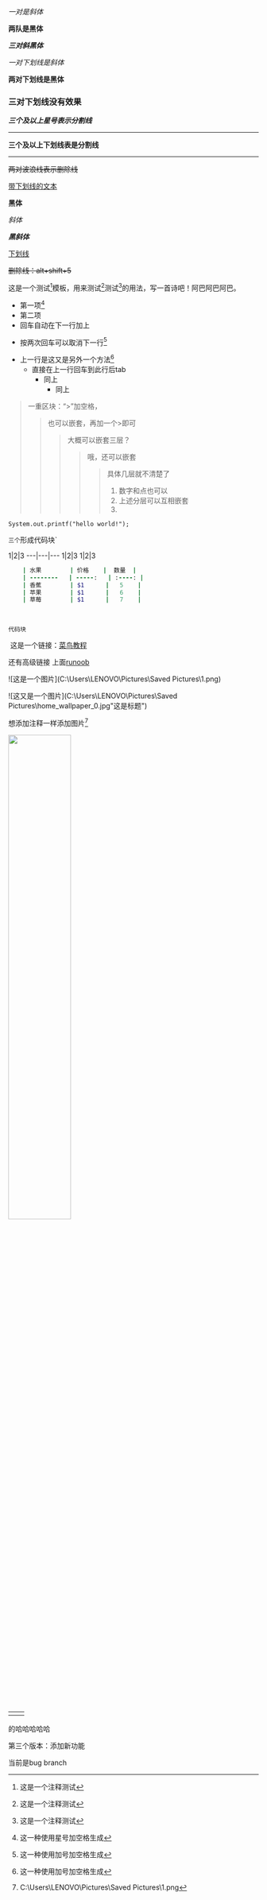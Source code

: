 

*一对是斜体*

**两队是黑体**

***三对斜黑体***

_一对下划线是斜体_

__两对下划线是黑体__

### 三对下划线没有效果

***三个及以上星号表示分割线***

***

__三个及以上下划线表是分割线__

____

~~两对波浪线表示删除线~~

<u>带下划线的文本</u>

**黑体**

*斜体*

***黑斜体***

<u>下划线</u>

~~删除线：alt+shift+5~~

这是一个测试[^测试]模板，用来测试[^测试]测试[^测试]的用法，写一首诗吧！阿巴阿巴阿巴。





[^测试]: 这是一个注释测试



* 第一项[^第一种]
* 第二项
* 回车自动在下一行加上



+ 按两次回车可以取消下一行[^第二种]



- 上一行是这又是另外一个方法[^第三种]
  - 直接在上一行回车到此行后tab
    - 同上
      - 同上



[^第一种]: 这一种使用星号加空格生成
[^第二种]: 这一种使用加号加空格生成
[^第三种]: 这一种使用加号加空格生成



> 一重区块：“>”加空格，
>
> > 也可以嵌套，再加一个>即可
> >
> > > 大概可以嵌套三层？
> > >
> > > > 哦，还可以嵌套
> > > >
> > > > > 具体几层就不清楚了
> > > > >
> > > > > 1. 数字和点也可以
> > > > > 2. 上述分层可以互相嵌套
> > > > > 3. 

```System.out.printf("hello world!");```

`三个`形成代码块`

1|2|3 ---|---|--- 1|2|3 1|2|3

```ruby
    | 水果        | 价格    |  数量  |
    | --------   | -----:   | :----: |
    | 香蕉        | $1      |   5    |
    | 苹果        | $1      |   6    |
    | 草莓        | $1      |   7    |
```



```


```



`代码块`

​		这是一个链接：[菜鸟教程](www.runoob.com)

还有高级链接 上面[runoob][runoob]

[ runoob ]: http://www.runoob.com



![这是一个图片](C:\Users\LENOVO\Pictures\Saved Pictures\1.png)





![这又是一个图片](C:\Users\LENOVO\Pictures\Saved Pictures\home_wallpaper_0.jpg"这是标题")



想添加注释一样添加图片[^1]











<img src="C:\Users\LENOVO\Pictures\Saved Pictures\1.png" width="50%">



[^1]:  C:\Users\LENOVO\Pictures\Saved Pictures\1.png



|      |      |
| ---- | ---- |
|      |      |

的哈哈哈哈哈



第三个版本：添加新功能

当前是bug branch



